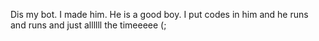 Dis my bot. I made him. He is a good boy. I put codes in him and he runs and runs and just allllll the timeeeee (;
